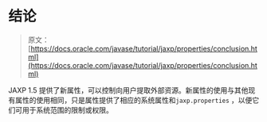 # 结论

> 原文： [https://docs.oracle.com/javase/tutorial/jaxp/properties/conclusion.html](https://docs.oracle.com/javase/tutorial/jaxp/properties/conclusion.html)

JAXP 1.5 提供了新属性，可以控制向用户提取外部资源。新属性的使用与其他现有属性的使用相同，只是属性提供了相应的系统属性和`jaxp.properties` ，以便它们可用于系统范围的限制或权限。